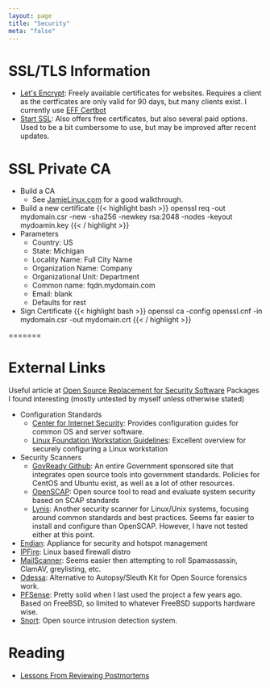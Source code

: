 ```yaml
---
layout: page
title: "Security"
meta: "false"
---
```


# SSL/TLS Information

* [Let's Encrypt](https://letsencrypt.org/):  Freely available certificates for websites.
Requires a client as the certficates are only valid for 90 days, but many clients
exist.  I currently use [EFF Certbot](https://certbot.eff.org/)
* [Start SSL](http://www.startssl.com/?app=0):  Also offers free certificates,
but also several paid options.  Used to be a bit cumbersome to use, but may be improved after recent updates.

# SSL Private CA

  * Build a CA
    * See [JamieLinux.com](https://jamielinux.com/docs/openssl-certificate-authority/create-the-root-pair.html) for a good walkthrough.
  * Build a new certificate
    {{< highlight bash >}}
    openssl req -out mydomain.csr -new -sha256 -newkey rsa:2048 -nodes -keyout mydoamin.key
    {{< / highlight >}}
  * Parameters
    * Country: US
    * State: Michigan
    * Locality Name: Full City Name
    * Organization Name: Company
    * Organizational Unit: Department
    * Common name: fqdn.mydomain.com
    * Email: blank
    * Defaults for rest
  * Sign Certificate
    {{< highlight bash >}}
    openssl ca -config openssl.cnf -in mydomain.csr -out mydomain.crt
    {{< / highlight >}}

=======

# External Links

Useful article at [Open Source Replacement for Security Software](http://www.datamation.com/security/65-open-source-replacements-for-security-software-1.html)  Packages I found interesting (mostly untested by myself unless otherwise stated)

  * Configuration Standards
    * [Center for Internet Security](http://www.cisecurity.org/): Provides configuration guides for common OS and server software.
    * [Linux Foundation Workstation Guidelines](https://github.com/lfit/itpol/blob/master/linux-workstation-security.md): Excellent overview for securely configuring a Linux workstation
  * Security Scanners
    * [GovReady Github](https://github.com/GovReady): An entire Government sponsored site that integrates open source tools into government standards.  Policies for CentOS and Ubuntu exist, as well as a lot of other resources.
    * [OpenSCAP](http://www.open-scap.org/page/Main_Page): Open source tool to read and evaluate system security based on SCAP standards
    * [Lynis](http://wiki.ipfire.org/en/addons/lynis/start):  Another security scanner for Linux/Unix systems, focusing around common standards and best practices.  Seems far easier to install and configure than OpenSCAP.  However, I have not tested either at this point.
  * [Endian](http://www.endian.com): Appliance for security and hotspot management
  * [IPFire](http://www.ipfire.org/): Linux based firewall distro
  * [MailScanner](http://www.mailscanner.info/):  Seems easier then attempting to roll Spamassassin, ClamAV, greylisting, etc.
  * [Odessa](http://odessa.sourceforge.net/): Alternative to Autopsy/Sleuth Kit for Open Source forensics work.
  * [PFSense](https://www.pfsense.org/):  Pretty solid when I last used the project a few years ago.  Based on FreeBSD, so limited to whatever FreeBSD supports hardware wise.
  * [Snort](https://www.snort.org/): Open source intrusion detection system.

# Reading

  * [Lessons From Reviewing Postmortems](http://danluu.com/postmortem-lessons/)
